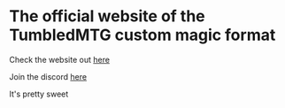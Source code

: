 # The official website of the TumbledMTG custom magic format

Check the website out [here](https://tumbledmtg.com)

Join the discord [here](https://discord.gg/2G4n5bgPgY)

It's pretty sweet
